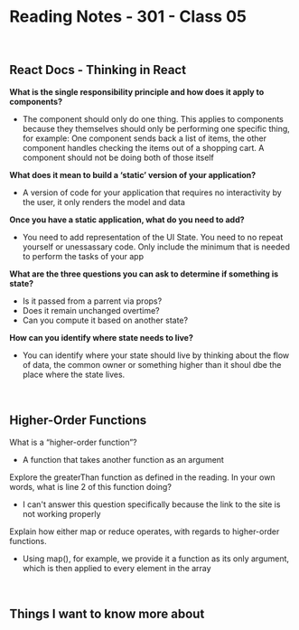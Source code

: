 # Reading Notes - 301 - Class 05

<br>

## React Docs - Thinking in React

**What is the single responsibility principle and how does it apply to components?**

- The component should only do one thing. This applies to components because they themselves should only be performing one specific thing, for example: One component sends back a list of items, the other component handles checking the items out of a shopping cart. A component should not be doing both of those itself 

**What does it mean to build a ‘static’ version of your application?**

- A version of code for your application that requires no interactivity by the user, it only renders the model and data

**Once you have a static application, what do you need to add?**

- You need to add representation of the UI State. You need to no repeat yourself or unessassary code. Only include the minimum that is needed to perform the tasks of your app

**What are the three questions you can ask to determine if something is state?**

- Is it passed from a parrent via props?
- Does it remain unchanged overtime?
- Can you compute it based on another state?

**How can you identify where state needs to live?**

- You can identify where your state should live by thinking about the flow of data, the common owner or something higher than it shoul dbe the place where the state lives.

<br>

## Higher-Order Functions

What is a “higher-order function”?

- A function that takes another function as an argument

Explore the greaterThan function as defined in the reading. In your own words, what is line 2 of this function doing?

- I can't answer this question specifically because the link to the site is not working properly

Explain how either map or reduce operates, with regards to higher-order functions.

- Using map(), for example, we provide it a function as its only argument, which is then applied to every element in the array

<br>

## Things I want to know more about

